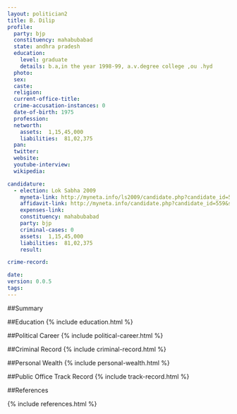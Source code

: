 ```yaml
---
layout: politician2
title: B. Dilip
profile: 
  party: bjp
  constituency: mahabubabad
  state: andhra pradesh
  education: 
    level: graduate
    details: b.a,in the year 1998-99, a.v.degree college ,ou .hyd
  photo: 
  sex: 
  caste: 
  religion: 
  current-office-title: 
  crime-accusation-instances: 0
  date-of-birth: 1975
  profession: 
  networth: 
    assets:  1,15,45,000
    liabilities:  81,02,375
  pan: 
  twitter: 
  website: 
  youtube-interview: 
  wikipedia: 

candidature: 
  - election: Lok Sabha 2009
    myneta-link: http://myneta.info/ls2009/candidate.php?candidate_id=559
    affidavit-link: http://myneta.info/candidate.php?candidate_id=559&scan=original
    expenses-link: 
    constituency: mahabubabad 
    party: bjp
    criminal-cases: 0
    assets:  1,15,45,000
    liabilities:  81,02,375
    result:  

crime-record: 

date: 
version: 0.0.5
tags: 
---
```

##Summary


##Education
{% include education.html %}


##Political Career
{% include political-career.html %}


##Criminal Record
{% include criminal-record.html %}


##Personal Wealth
{% include personal-wealth.html %}


##Public Office Track Record
{% include track-record.html %}


##References


{% include references.html %}